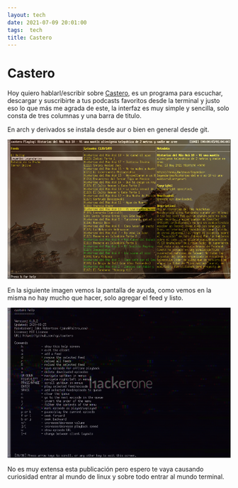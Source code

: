 ```yaml
---
layout: tech
date: 2021-07-09 20:01:00
tags:  tech
title: Castero
---
```


# Castero

Hoy quiero hablarl/escribir sobre 
[Castero](https://github.com/xgi/castero), es un programa para escuchar, 
descargar y suscribirte a tus podcasts favoritos desde la terminal y 
justo eso lo que más me agrada de este, la interfaz es muy simple y 
sencilla, solo consta de tres columnas y una barra de titulo.

En arch y derivados se instala desde aur o bien en general desde git.

![Castero](/images/castero/castero.png)

En la siguiente imagen vemos la pantalla de ayuda, como vemos en la 
misma no hay mucho que hacer, solo agregar el feed y listo.

![Castero Help](/images/castero/castero-help.png)

No es muy extensa esta publicación pero espero te vaya causando 
curiosidad entrar al mundo de linux y sobre todo entrar al mundo 
terminal.
